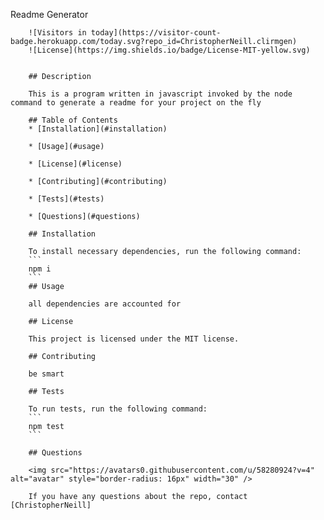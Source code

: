 Readme Generator

        ![Visitors in today](https://visitor-count-badge.herokuapp.com/today.svg?repo_id=ChristopherNeill.clirmgen)
        ![License](https://img.shields.io/badge/License-MIT-yellow.svg)
        
        ​
        ## Description
        ​
        This is a program written in javascript invoked by the node command to generate a readme for your project on the fly
        ​
        ## Table of Contents 
        * [Installation](#installation)
        ​
        * [Usage](#usage)
        ​
        * [License](#license)
        ​
        * [Contributing](#contributing)
        ​
        * [Tests](#tests)
        ​
        * [Questions](#questions)
        ​
        ## Installation
        ​
        To install necessary dependencies, run the following command:
        ```
        npm i
        ```
        ## Usage
        ​
        all dependencies are accounted for
        ​
        ## License
        ​
        This project is licensed under the MIT license.
          
        ## Contributing
        ​
        be smart
        ​
        ## Tests
        ​
        To run tests, run the following command:
        ```
        npm test
        ```
       
        ## Questions
        
        <img src="https://avatars0.githubusercontent.com/u/58280924?v=4" alt="avatar" style="border-radius: 16px" width="30" />
        ​
        If you have any questions about the repo, contact [ChristopherNeill]